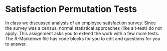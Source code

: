 
# Satisfaction Permutation Tests

In class we discussed analysis of an employee satisfaction survey. Since the survey was a census, 
normal statistical approaches (like a t-test) do not apply. This assignment asks you to 
extend the work with a few more tests. The R-Markdown file has code blocks for you to edit and 
questions for you to answer. 
